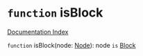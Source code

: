 # `function` isBlock

[Documentation Index](../README.md)

`function` isBlock(node: [Node](../private.interface.Node/README.md)): node `is` [Block](../private.interface.Block/README.md)
